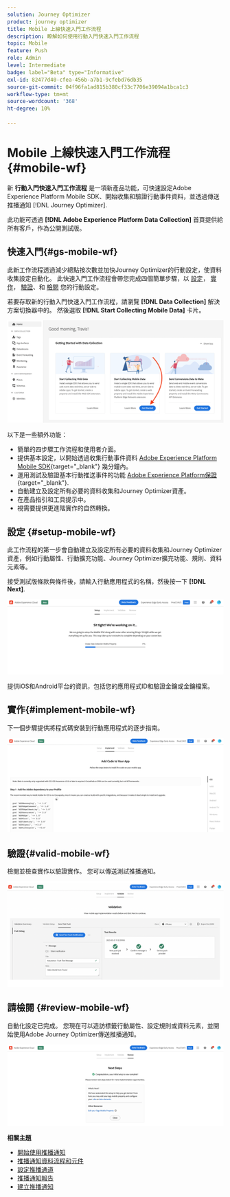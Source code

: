 ```yaml
---
solution: Journey Optimizer
product: journey optimizer
title: Mobile 上線快速入門工作流程
description: 瞭解如何使用行動入門快速入門工作流程
topic: Mobile
feature: Push
role: Admin
level: Intermediate
badge: label="Beta" type="Informative"
exl-id: 82477d40-cfea-456b-a7b1-9cfebd76db35
source-git-commit: 04f96fa1ad815b380cf33c7706e39094a1bca1c3
workflow-type: tm+mt
source-wordcount: '368'
ht-degree: 10%

---
```


# Mobile 上線快速入門工作流程 {#mobile-wf}

新 **行動入門快速入門工作流程** 是一項新產品功能，可快速設定Adobe Experience Platform Mobile SDK、開始收集和驗證行動事件資料，並透過傳送推播通知 [!DNL Journey Optimizer].

此功能可透過 **[!DNL Adobe Experience Platform Data Collection]** 首頁提供給所有客戶，作為公開測試版。

## 快速入門{#gs-mobile-wf}

此新工作流程透過減少總點按次數並加快Journey Optimizer的行動設定，使資料收集設定自動化。 此快速入門工作流程會帶您完成四個簡單步驟，以 [設定](##setup-mobile-wf)， [實作](#implement-mobile-wf)， [驗證](#valid-mobile-wf)、和 [檢閱](#review-mobile-wf) 您的行動設定。

若要存取新的行動入門快速入門工作流程，請瀏覽 **[!DNL Data Collection]** 解決方案切換器中的。 然後選取 **[!DNL Start Collecting Mobile Data]** 卡片。

![](assets/mobile-wf-home.png)

以下是一些額外功能：

* 簡單的四步驟工作流程和使用者介面。
* 提供基本設定，以開始透過收集行動事件資料 [Adobe Experience Platform Mobile SDK](https://developer.adobe.com/client-sdks/documentation/){target="_blank"} 幾分鐘內。
* 運用測試及驗證基本行動推送事件的功能 [Adobe Experience Platform保證](https://experienceleague.adobe.com/docs/experience-platform/assurance/home.html){target="_blank"}.
* 自動建立及設定所有必要的資料收集和Journey Optimizer資產。
* 在產品指引和工具提示中。
* 視需要提供更進階實作的自然轉換。

## 設定 {#setup-mobile-wf}

此工作流程的第一步會自動建立及設定所有必要的資料收集和Journey Optimizer資產，例如行動屬性、行動擴充功能、Journey Optimizer擴充功能、規則、資料元素等。

接受測試版條款與條件後，請輸入行動應用程式的名稱，然後按一下 **[!DNL Next]**.

![](assets/mobile-wf-setup.png)

提供iOS和Android平台的資訊，包括您的應用程式ID和驗證金鑰或金鑰檔案。

## 實作{#implement-mobile-wf}

下一個步驟提供將程式碼安裝到行動應用程式的逐步指南。

![](assets/mobile-wf-add-code.png)


## 驗證{#valid-mobile-wf}

檢閱並檢查實作以驗證實作。 您可以傳送測試推播通知。

![](assets/mobile-wf-valid.png)


## 請檢閱 {#review-mobile-wf}

自動化設定已完成。 您現在可以造訪標籤行動屬性、設定規則或資料元素，並開始使用Adobe Journey Optimizer傳送推播通知。

![](assets/mobile-wf-done.png)


**相關主題**

* [開始使用推播通知](get-started-push.md)
* [推播通知資料流程和元件](push-gs.md)
* [設定推播通道](push-configuration.md)
* [推播通知報告](../reports/journey-global-report.md#push-global)
* [建立推播通知](create-push.md)
